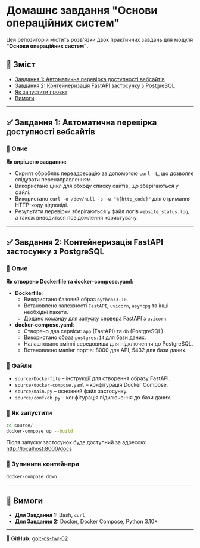 # Домашнє завдання "Основи операційних систем"

Цей репозиторій містить розв'язки двох практичних завдань для модуля **"Основи операційних систем"**.

## 📌 Зміст
- [Завдання 1: Автоматична перевірка доступності вебсайтів](#завдання-1-автоматична-перевірка-доступності-вебсайтів)
- [Завдання 2: Контейнеризація FastAPI застосунку з PostgreSQL](#завдання-2-контейнеризація-fastapi-застосунку-з-postgresql)
- [Як запустити проєкт](#як-запустити-проєкт)
- [Вимоги](#вимоги)

---

## ✅ Завдання 1: Автоматична перевірка доступності вебсайтів

### 🔹 Опис

**Як вирішено завдання:**
- Скрипт обробляє переадресацію за допомогою `curl -L`, що дозволяє слідувати перенаправленням.
- Використано цикл для обходу списку сайтів, що зберігаються у файлі.
- Використано `curl -o /dev/null -s -w "%{http_code}"` для отримання HTTP-коду відповіді.
- Результати перевірки зберігаються у файл логів `website_status.log`, а також виводиться повідомлення користувачу.

---

## ✅ Завдання 2: Контейнеризація FastAPI застосунку з PostgreSQL

### 🔹 Опис

**Як створено Dockerfile та docker-compose.yaml:**
- **Dockerfile**:
  - Використано базовий образ `python:3.10`.
  - Встановлено залежності `FastAPI`, `uvicorn`, `asyncpg` та інші необхідні пакети.
  - Додано команду для запуску сервера FastAPI з `uvicorn`.
- **docker-compose.yaml**:
  - Створено два сервіси: `app` (FastAPI) та `db` (PostgreSQL).
  - Використано образ `postgres:14` для бази даних.
  - Налаштовано змінні середовища для підключення до PostgreSQL.
  - Встановлено мапінг портів: 8000 для API, 5432 для бази даних.

### 📂 Файли
- `source/Dockerfile` – інструкції для створення образу FastAPI.
- `source/docker-compose.yaml` – конфігурація Docker Compose.
- `source/main.py` – основний файл застосунку.
- `source/conf/db.py` – конфігурація підключення до бази даних.

### 🚀 Як запустити
```bash
cd source/
docker-compose up --build
```

Після запуску застосунок буде доступний за адресою: [http://localhost:8000/docs](http://localhost:8000/docs)

### 🔄 Зупинити контейнери
```bash
docker-compose down
```

---

## 📌 Вимоги
- **Для Завдання 1:** Bash, `curl`
- **Для Завдання 2:** Docker, Docker Compose, Python 3.10+

---
🚀 **GitHub:** [goit-cs-hw-02](https://github.com/mxmz-code/goit-cs-hw-02)
